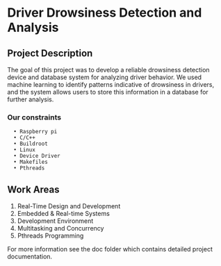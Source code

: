 # Driver Drowsiness Detection and Analysis

## Project Description

The goal of this project was to develop a reliable drowsiness detection device and database system for analyzing driver behavior. We used machine learning to identify patterns indicative of drowsiness in drivers, and the system allows users to store this information in a database for further analysis. 
  
  ### Our constraints
  
      • Raspberry pi
      • C/C++
      • Buildroot
      • Linux
      • Device Driver
      • Makefiles
      • Pthreads
      
## Work Areas
1. Real-Time Design and Development
2. Embedded & Real-time Systems
3. Development Environment
4. Multitasking and Concurrency
5. Pthreads Programming

For more information see the doc folder which contains detailed project documentation.
